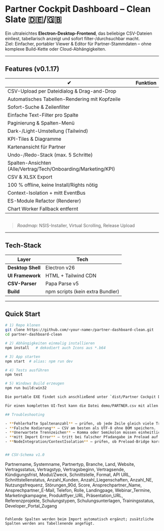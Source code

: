 # Partner Cockpit Dashboard – Clean Slate 🇩🇪/🇬🇧

Ein ultraleichtes **Electron-Desktop-Frontend**, das beliebige CSV-Dateien
einliest, tabellarisch anzeigt und sofort filter-/durchsuchbar macht.  
Ziel: Einfacher, portabler Viewer & Editor für Partner-Stammdaten – ohne
komplexe Build-Kette oder Cloud-Abhängigkeiten.

---

## Features (v0.1.17)

| ✔ | Funktion |
|---|-----------|
| CSV-Upload per Dateidialog & Drag-and-Drop |
| Automatisches Tabellen-Rendering mit Kopfzeile |
| Sofort-Suche & Zeilenfilter |
| Einfache Text-Filter pro Spalte |
| Paginierung & Spalten-Menü |
| Dark-/Light-Umstellung (Tailwind) |
| KPI-Tiles & Diagramme |
| Kartenansicht für Partner |
| Undo-/Redo-Stack (max. 5 Schritte) |
| Spalten-Ansichten (Alle/Vertrag/Tech/Onboarding/Marketing/KPI) |
| CSV & XLSX Export |
| 100 % offline, keine Install/Rights nötig |
| Context-Isolation + mitt EventBus |
| ES-Module Refactor (Renderer) |
| Chart Worker Fallback entfernt |

![Dashboard Screenshot](data:image/png;base64,iVBORw0KGgoAAAANSUhEUgAAAAEAAAABCAYAAAAfFcSJAAAADUlEQVR42mP8z/C/HwAFAgH+OhzCEwAAAABJRU5ErkJggg==)

> *Roadmap:* NSIS-Installer, Virtual Scrolling, Release Upload

---

## Tech-Stack

| Layer | Tech |
|-------|------|
| **Desktop Shell** | Electron v26 |
| **UI Framework** | HTML + Tailwind CDN |
| **CSV-Parser** | Papa Parse v5 |
| **Build** | npm scripts (kein extra Bundler) |

---

## Quick Start

```bash
# 1) Repo klonen
git clone https://github.com/<your-name>/partner-dashboard-clean.git
cd partner-dashboard-clean

# 2) Abhängigkeiten einmalig installieren
npm install   # dekodiert auch Icons aus *.b64

# 3) App starten
npm start  # alias: npm run dev

# 4) Tests ausführen
npm test

# 5) Windows Build erzeugen
npm run build:win32

Die portable EXE findet sich anschließend unter `dist/Partner Cockpit Dashboard.exe`.

Für einen kompletten UI-Test kann die Datei demo/PARTNER.csv mit allen Spalten importiert werden.

## Troubleshooting

- **Fehlerhafte Spaltenanzahl** – prüfen, ob jede Zeile gleich viele Trennzeichen besitzt.
- **Falsche Kodierung** – CSV am besten als UTF‑8 ohne BOM speichern.
- **Unerwartete Trennzeichen** – Komma oder Semikolon müssen einheitlich sein.
- **mitt Import Error** – tritt bei falscher Pfadangabe im Preload auf.
- **NodeIntegration/ContextIsolation** – prüfen, ob Preload-Bridge korrekt geladen wird.


## CSV-Schema v1.0

```
Partnername, Systemname, Partnertyp, Branche, Land, Website, Vertragsstatus,
Vertragstyp, Vertragsbeginn, Vertragsende, Kündigungsfrist, Modul/Zweck,
Schnittstelle, Format, API URL, Schnittstellenstatus, Anzahl_Kunden,
Anzahl_Liegenschaften, Anzahl_NE, Nutzungsfrequenz, Störungen_90d, Score,
Ansprechpartner_Name, Ansprechpartner_E-Mail, Telefon, Rolle, Landingpage,
Webinar_Termine, Marketingkampagne, Produktflyer_URL, Präsentation_URL,
Referenzprojekte, Schulungstypen, Schulungsunterlagen, Trainingsstatus,
Developer_Portal_Zugang
```

Fehlende Spalten werden beim Import automatisch ergänzt; zusätzliche Spalten werden ans Tabellenende angefügt.
